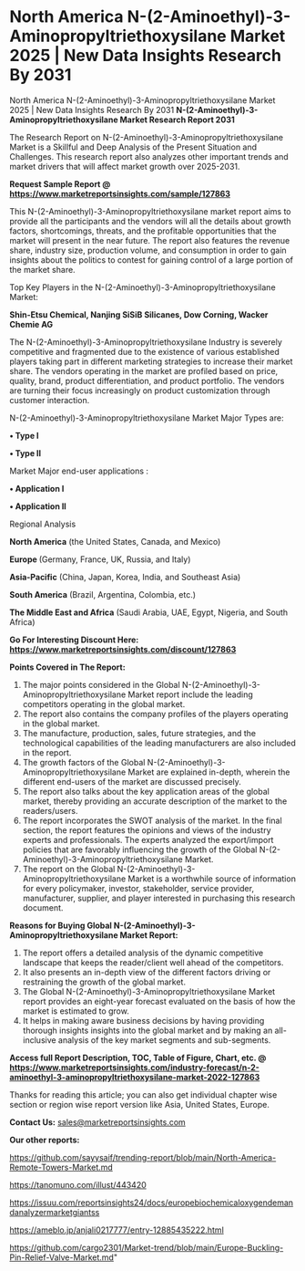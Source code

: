 # North America N-(2-Aminoethyl)-3-Aminopropyltriethoxysilane Market 2025 | New Data Insights Research By 2031
North America N-(2-Aminoethyl)-3-Aminopropyltriethoxysilane Market 2025 | New Data Insights Research By 2031
<strong>N-(2-Aminoethyl)-3-Aminopropyltriethoxysilane Market Research Report 2031</strong>

The Research Report on N-(2-Aminoethyl)-3-Aminopropyltriethoxysilane Market is a Skillful and Deep Analysis of the Present Situation and Challenges. This research report also analyzes other important trends and market drivers that will affect market growth over 2025-2031.

<strong>Request Sample Report @ <a href=https://www.marketreportsinsights.com/sample/127863>https://www.marketreportsinsights.com/sample/127863</a></strong>

This N-(2-Aminoethyl)-3-Aminopropyltriethoxysilane market report aims to provide all the participants and the vendors will all the details about growth factors, shortcomings, threats, and the profitable opportunities that the market will present in the near future. The report also features the revenue share, industry size, production volume, and consumption in order to gain insights about the politics to contest for gaining control of a large portion of the market share.

Top Key Players in the N-(2-Aminoethyl)-3-Aminopropyltriethoxysilane Market:

<strong>Shin-Etsu Chemical, Nanjing SiSiB Silicanes, Dow Corning, Wacker Chemie AG</strong>

The N-(2-Aminoethyl)-3-Aminopropyltriethoxysilane Industry is severely competitive and fragmented due to the existence of various established players taking part in different marketing strategies to increase their market share. The vendors operating in the market are profiled based on price, quality, brand, product differentiation, and product portfolio. The vendors are turning their focus increasingly on product customization through customer interaction.

N-(2-Aminoethyl)-3-Aminopropyltriethoxysilane Market Major Types are:

<strong>• Type I

• Type II</strong>

Market Major end-user applications :

<strong>• Application I

• Application II</strong>

Regional Analysis

</u><strong><b>North America</b></strong> (the United States, Canada, and Mexico)

<strong><b>Europe </b></strong>(Germany, France, UK, Russia, and Italy)

<strong><b>Asia-Pacific</b></strong> (China, Japan, Korea, India, and Southeast Asia)

<strong><b>South America</b></strong> (Brazil, Argentina, Colombia, etc.)

<strong><b>The Middle East and Africa</b></strong> (Saudi Arabia, UAE, Egypt, Nigeria, and South Africa)

<strong>Go For Interesting Discount Here: <a href=https://www.marketreportsinsights.com/discount/127863>https://www.marketreportsinsights.com/discount/127863</a></strong>

<strong>Points Covered in The Report:</strong>
<ol>
  <li>The major points considered in the Global N-(2-Aminoethyl)-3-Aminopropyltriethoxysilane Market report include the leading competitors operating in the global market.</li>
  <li>The report also contains the company profiles of the players operating in the global market.</li>
  <li>The manufacture, production, sales, future strategies, and the technological capabilities of the leading manufacturers are also included in the report.</li>
  <li>The growth factors of the Global N-(2-Aminoethyl)-3-Aminopropyltriethoxysilane Market are explained in-depth, wherein the different end-users of the market are discussed precisely.</li>
  <li>The report also talks about the key application areas of the global market, thereby providing an accurate description of the market to the readers/users.</li>
  <li>The report incorporates the SWOT analysis of the market. In the final section, the report features the opinions and views of the industry experts and professionals. The experts analyzed the export/import policies that are favorably influencing the growth of the Global N-(2-Aminoethyl)-3-Aminopropyltriethoxysilane Market.</li>
  <li>The report on the Global N-(2-Aminoethyl)-3-Aminopropyltriethoxysilane Market is a worthwhile source of information for every policymaker, investor, stakeholder, service provider, manufacturer, supplier, and player interested in purchasing this research document.</li>
</ol>
<strong>Reasons for Buying Global N-(2-Aminoethyl)-3-Aminopropyltriethoxysilane Market Report:</strong>

<ol>
  <li>The report offers a detailed analysis of the dynamic competitive landscape that keeps the reader/client well ahead of the competitors.</li>
  <li>It also presents an in-depth view of the different factors driving or restraining the growth of the global market.</li>
  <li>The Global N-(2-Aminoethyl)-3-Aminopropyltriethoxysilane Market report provides an eight-year forecast evaluated on the basis of how the market is estimated to grow.</li>
  <li>It helps in making aware business decisions by having providing thorough insights insights into the global market and by making an all-inclusive analysis of the key market segments and sub-segments.</li>
</ol>
<strong>Access full Report Description, TOC, Table of Figure, Chart, etc. @ <a href=https://www.marketreportsinsights.com/industry-forecast/n-2-aminoethyl-3-aminopropyltriethoxysilane-market-2022-127863>https://www.marketreportsinsights.com/industry-forecast/n-2-aminoethyl-3-aminopropyltriethoxysilane-market-2022-127863</a></strong>


Thanks for reading this article; you can also get individual chapter wise section or region wise report version like Asia, United States, Europe.

<strong>Contact Us:</strong>
sales@marketreportsinsights.com

<strong>Our other reports:</strong>

<a href=https://github.com/sayysaif/trending-report/blob/main/North-America-Remote-Towers-Market.md>https://github.com/sayysaif/trending-report/blob/main/North-America-Remote-Towers-Market.md</a>

<a href=https://tanomuno.com/illust/443420>https://tanomuno.com/illust/443420</a>

<a href=https://issuu.com/reportsinsights24/docs/europebiochemicaloxygendemandanalyzermarketgiantss>https://issuu.com/reportsinsights24/docs/europebiochemicaloxygendemandanalyzermarketgiantss</a>

<a href=https://ameblo.jp/anjali0217777/entry-12885435222.html>https://ameblo.jp/anjali0217777/entry-12885435222.html</a>

<a href=https://github.com/cargo2301/Market-trend/blob/main/Europe-Buckling-Pin-Relief-Valve-Market.md>https://github.com/cargo2301/Market-trend/blob/main/Europe-Buckling-Pin-Relief-Valve-Market.md</a>"
